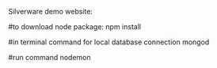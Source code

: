 Silverware demo website:

#to download node package:
npm install 

#in terminal command for local database connection
mongod

#run command 
nodemon